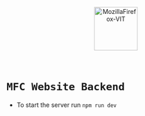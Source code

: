 <p align="center"><a href="https://mozillavit.in/" target="_blank"><img src="https://avatars.githubusercontent.com/u/74644419?s=280&v=4" width=100 title="MozillaFirefox-VIT" alt="MozillaFirefox-VIT"></a>
</p>
<br />

# ```MFC Website Backend```


- To start the server run ```npm run dev```